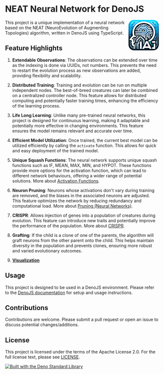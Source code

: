 # NEAT Neural Network for DenoJS

<p align="left">
  <img width="100" height="100" src="docs/logo.png" align="right">
This project is a unique implementation of a neural network based on the NEAT (NeuroEvolution of Augmenting Topologies) algorithm, written in DenoJS using TypeScript.
</p>

## Feature Highlights

1. **Extendable Observations**: The observations can be extended over time as the indexing is done via UUIDs, not numbers. This prevents the need to restart the evolution process as new observations are added, providing flexibility and scalability.

2. **Distributed Training**: Training and evolution can be run on multiple independent nodes. The best-of-breed creatures can later be combined on a centralized controller node. This feature allows for distributed computing and potentially faster training times, enhancing the efficiency of the learning process.

3. **Life Long Learning**: Unlike many pre-trained neural networks, this project is designed for continuous learning, making it adaptable and potentially more effective in changing environments. This feature ensures the model remains relevant and accurate over time.

4. **Efficient Model Utilization**: Once trained, the current best model can be utilized efficiently by calling the `activate` function. This allows for quick and easy deployment of the trained model.

5. **Unique Squash Functions**: The neural network supports unique squash functions such as IF, MEAN, MAX, MIN, and HYPOT. These functions provide more options for the activation function, which can lead to different network behaviours, offering a wider range of potential solutions. More about [Activation Functions](https://en.wikipedia.org/wiki/Activation_function).

6. **Neuron Pruning**: Neurons whose activations don't vary during training are removed, and the biases in the associated neurons are adjusted. This feature optimizes the network by reducing redundancy and computational load. More about [Pruning (Neural Networks)](https://en.wikipedia.org/wiki/Pruning_(neural_networks)).

7. **CRISPR**: Allows injection of genes into a population of creatures during evolution. This feature can introduce new traits and potentially improve the performance of the population. More about [CRISPR](https://en.wikipedia.org/wiki/CRISPR).

8. **Grafting**: If the child is a clone of one of the parents, the algorithm will graft neurons from the other parent onto the child. This helps maintain diversity in the population and prevents clones, ensuring more robust and varied evolutionary outcomes.

9. **[Visualization](https://stsoftwareau.github.io/NEAT-AI/index.html)**

## Usage

This project is designed to be used in a DenoJS environment. Please refer to the [DenoJS documentation](https://deno.land/manual) for setup and usage instructions.

## Contributions

Contributions are welcome. Please submit a pull request or open an issue to discuss potential changes/additions.

## License

This project is licensed under the terms of the Apache License 2.0. For the full license text, please see [LICENSE](./LICENSE).

[![Built with the Deno Standard Library](https://raw.githubusercontent.com/denoland/deno_std/main/badge.svg)](https://deno.land/std)


